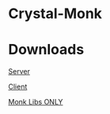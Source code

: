 # Crystal-Monk

# Downloads

[Server](https://github.com/JevLOMCN/Crystal-Monk/releases/tag/Server)

[Client](https://mirfiles.com/resources/mir2/users/Jev/Mir%202/Client%20With%20Monk.rar)

[Monk Libs ONLY](https://mirfiles.com/resources/mir2/users/Jev/Mir%202/MonkData.rar)
